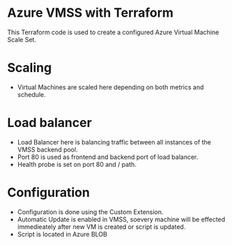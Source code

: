 # Azure VMSS with Terraform
This Terraform code is used to create a configured Azure Virtual Machine Scale Set.

# Scaling
- Virtual Machines are scaled here depending on both metrics and schedule.

# Load balancer
- Load Balancer here is balancing traffic between all instances of the VMSS backend pool.
- Port 80 is used as frontend and backend port of load balancer.
- Health probe is set on port 80 and / path.

# Configuration
- Configuration is done using the Custom Extension.
- Automatic Update is enabled in VMSS, soevery machine will be effected immedieately after new VM is created or script is updated.
- Script is located in Azure BLOB
